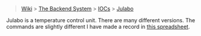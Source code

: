 > [Wiki](Home) > [The Backend System](The-Backend-System) > [IOCs](IOCs) > [Julabo](Julabo)

Julabo is a temperature control unit. There are many different versions. The commands are slightly different I have made a record in [this spreadsheet](backend_system/IOCs/julabo_commands.xlsx).